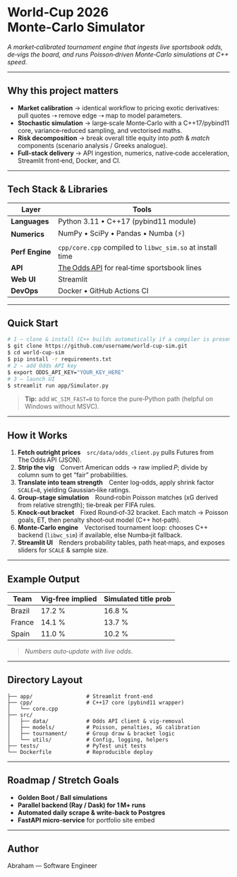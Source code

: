 # World‑Cup 2026 Monte‑Carlo Simulator

*A market‑calibrated tournament engine that ingests live sportsbook odds, de‑vigs the board, and runs Poisson‑driven Monte‑Carlo simulations at C++ speed.*

---

## Why this project matters

* **Market calibration** → identical workflow to pricing exotic derivatives: pull quotes ⇢ remove edge ⇢ map to model parameters.
* **Stochastic simulation** → large‑scale Monte‑Carlo with a C++17/pybind11 core, variance‑reduced sampling, and vectorised maths.
* **Risk decomposition** → break overall title equity into *path* & *match* components (scenario analysis / Greeks analogue).
* **Full‑stack delivery** → API ingestion, numerics, native‑code acceleration, Streamlit front‑end, Docker, and CI.

---

## Tech Stack & Libraries

| Layer           | Tools                                                                  |
| --------------- | ---------------------------------------------------------------------- |
| **Languages**   | Python 3.11 • C++17 (pybind11 module)                                  |
| **Numerics**    | NumPy • SciPy • Pandas • Numba (⚡)                                     |
| **Perf Engine** | `cpp/core.cpp` compiled to `libwc_sim.so` at install time              |
| **API**         | [The Odds API](https://theoddsapi.com/) for real‑time sportsbook lines |
| **Web UI**      | Streamlit                                                              |
| **DevOps**      | Docker • GitHub Actions CI                                             |

---

## Quick Start

```bash
# 1 – clone & install (C++ builds automatically if a compiler is present)
$ git clone https://github.com/username/world‑cup‑sim.git
$ cd world‑cup‑sim
$ pip install -r requirements.txt
# 2 – add Odds API key
$ export ODDS_API_KEY="YOUR_KEY_HERE"
# 3 – launch UI
$ streamlit run app/Simulator.py
```

> **Tip:** add `WC_SIM_FAST=0` to force the pure‑Python path (helpful on Windows without MSVC).

---

## How it Works

1. **Fetch outright prices** `src/data/odds_client.py` pulls Futures from The Odds API (JSON).
2. **Strip the vig** Convert American odds → raw implied *P*; divide by column sum to get “fair” probabilities.
3. **Translate into team strength** Center log‑odds, apply shrink factor `SCALE≈8`, yielding Gaussian‑like ratings.
4. **Group‑stage simulation** Round‑robin Poisson matches (xG derived from relative strength); tie‑break per FIFA rules.
5. **Knock‑out bracket** Fixed Round‑of‑32 bracket. Each match → Poisson goals, ET, then penalty shoot‑out model (C++ hot‑path).
6. **Monte‑Carlo engine** Vectorised tournament loop: chooses C++ backend (`libwc_sim`) if available, else Numba‑jit fallback.
7. **Streamlit UI** Renders probability tables, path heat‑maps, and exposes sliders for `SCALE` & sample size.

---

## Example Output

| Team   | Vig‑free implied | Simulated title prob |
| ------ | ---------------- | -------------------- |
| Brazil | 17.2 %           | 16.8 %               |
| France | 14.1 %           | 13.7 %               |
| Spain  | 11.0 %           | 10.2 %               |

> *Numbers auto‑update with live odds.*

---

## Directory Layout

```
├── app/                 # Streamlit front‑end
├── cpp/                 # C++17 core (pybind11 wrapper)
│   └── core.cpp
├── src/
│   ├── data/            # Odds API client & vig‑removal
│   ├── models/          # Poisson, penalties, xG calibration
│   ├── tournament/      # Group draw & bracket logic
│   └── utils/           # Config, logging, helpers
├── tests/               # PyTest unit tests
└── Dockerfile           # Reproducible deploy
```

---

## Roadmap / Stretch Goals

* **Golden Boot / Ball simulations**
* **Parallel backend (Ray / Dask) for 1 M+ runs**
* **Automated daily scrape & write‑back to Postgres**
* **FastAPI micro‑service** for portfolio site embed

---

## Author

Abraham — Software Engineer

